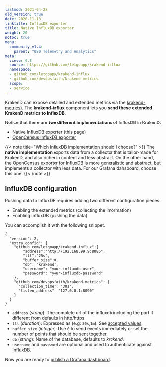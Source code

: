 ```yaml
---
lastmod: 2021-04-28
old_version: true
date: 2020-11-18
linktitle: InfluxDB exporter
title: Native InfluxDB exporter
weight: 20
notoc: true
menu:
  community_v1.4:
    parent: "080 Telemetry and Analytics"
meta:
  since: 0.5
  source: https://github.com/letgoapp/krakend-influx
  namespace:
  - github_com/letgoapp/krakend-influx
  - github_com/devopsfaith/krakend-metrics
  scope:
  - service
---
```


KrakenD can expose detailed and extended metrics via the [krakend-metrics](/docs/v1.4/extended-metrics/influxdb/)). The **krakend-influx** component lets you **send these extended KrakenD metrics to InfluxDB**.

Notice that there are **two different implementations** of InfluxDB in KrakenD:

- Native InfluxDB exporter (this page)
- [OpenCensus InfluxDB exporter](/docs/v1.4/telemetry/influxdb/)

{{< note title="Which InfluxDB implementation should I choose?" >}}
The **native implementation** exports data from a collector that is tailor-made for KrakenD, and also richer in content and less abstract. On the other hand, the [OpenCensus exporter for InfluxDB](/docs/v1.4/telemetry/influxdb/) is more generalistic and abstract, but implements a collector with less data. For our Grafana dahsboard, choose this one.
{{< /note >}}

## InfluxDB configuration

Pushing data to InfluxDB requires adding two different configuration pieces:

- Enabling the extended metrics (collecting the information)
- Enabling InfluxDB (pushing the data)

You can accomplish it with the following snippet.

    {
      "version": 2,
      "extra_config": {
        "github_com/letgoapp/krakend-influx":{
            "address":"http://192.168.99.9:8086",
            "ttl":"25s",
            "buffer_size":0,
            "db": "krakend",
            "username": "your-influxdb-user",
            "password": "your-influxdb-password"
        },
        "github_com/devopsfaith/krakend-metrics": {
          "collection_time": "30s",
          "listen_address": "127.0.0.1:8090"
        }
      }
    }

- `address` (*string*): The complete url of the influxdb including the port if different from defaults in http/https
- `ttl` (*duration*): Expressed as <value><units> (e.g: `30s`,`1m`). See [accepted values](https://golang.org/pkg/time/#ParseDuration).
- `buffer_size` (*integer*): Use `0` to send events immediately or set the number of points that should be sent together.
- `db` (*string*): Name of the database, defaults to *krakend*.
- `username` and `password` are optional and used to authenticate against InfluxDB.

Now you are ready to [publish a Grafana dashboard](/docs/v1.4/extended-metrics/grafana/).
